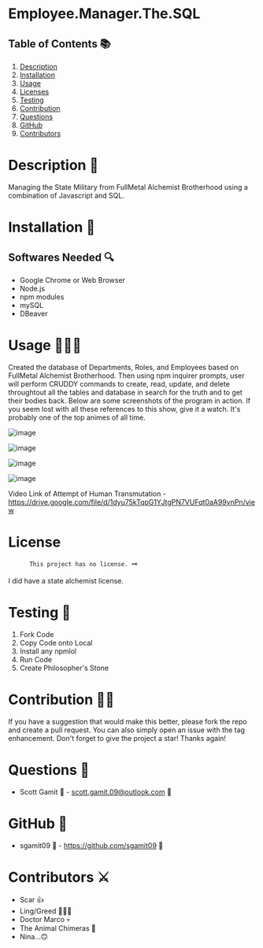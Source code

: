 # Employee.Manager.The.SQL
## Table of Contents 📚

1. [Description](#description)
2. [Installation](#installation)
3. [Usage](#usage)
4. [Licenses](#licenses)
5. [Testing](#testing)
6. [Contribution](#contribution)
7. [Questions](#questions)
8. [GitHub](#gitHub)
9. [Contributors](#contributors)

# Description 📖

Managing the State Military from FullMetal Alchemist Brotherhood using a combination of  Javascript and SQL. 


# Installation 🧰

## Softwares Needed 🔍

* Google Chrome or Web Browser
* Node.js
* npm modules
* mySQL
* DBeaver

# Usage 👨🏻‍💻

Created the database of Departments, Roles, and Employees based on FullMetal Alchemist Brotherhood. Then using npm inquirer prompts, user will perform CRUDDY commands to create, read, update, and delete throughtout all the tables and database in search for the truth and to get their bodies back. Below are some screenshots of the program in action. If you seem lost with all these references to this show, give it a watch. It's probably one of the top animes of all time. 

![image](https://user-images.githubusercontent.com/98362675/166690592-fb397e00-bdbe-4318-b11b-f98341a40041.png)

![image](https://user-images.githubusercontent.com/98362675/166690681-cb94556c-debb-47d8-a592-ae5e2da8466c.png)

![image](https://user-images.githubusercontent.com/98362675/166690756-cf6f81d7-40de-489b-9d51-0fe0125cda2f.png)

![image](https://user-images.githubusercontent.com/98362675/166690823-e96dd25e-46a4-4549-b84f-d21251ddff72.png)

Video Link of Attempt of Human Transmutation - https://drive.google.com/file/d/1dyu75kTqpG1YJtgPN7VUFqt0aA99vnPn/view

# License

          This project has no license. 🗝

I did have a state alchemist license. 

# Testing 🧮

1. Fork Code  
2. Copy Code onto Local
3. Install any npmlol 
4. Run Code 
5. Create Philosopher's Stone

# Contribution 👨‍💻

If you have a suggestion that would make this better, please fork the repo and create a pull request. 
You can also simply open an issue with the tag enhancement. Don't forget to give the project a star! 
Thanks again!

# Questions 🔮

* Scott Gamit 🤴 -  scott.gamit.09@outlook.com 📧 

# GitHub 💼

* sgamit09 🤴  - https://github.com/sgamit09 🔗

# Contributors ⚔️

* Scar 👍
* Ling/Greed 🦸🏻‍♂️
* Doctor Marco 💀
* The Animal Chimeras 🐙
* Nina...🙃
